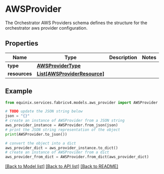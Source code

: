 # AWSProvider

The Orchestrator AWS Providers schema defines the structure for the orchestrator aws provider configuration. 

## Properties

Name | Type | Description | Notes
------------ | ------------- | ------------- | -------------
**type** | [**AWSProviderType**](AWSProviderType.md) |  | 
**resources** | [**List[AWSProviderResource]**](AWSProviderResource.md) |  | 

## Example

```python
from equinix.services.fabricv4.models.aws_provider import AWSProvider

# TODO update the JSON string below
json = "{}"
# create an instance of AWSProvider from a JSON string
aws_provider_instance = AWSProvider.from_json(json)
# print the JSON string representation of the object
print(AWSProvider.to_json())

# convert the object into a dict
aws_provider_dict = aws_provider_instance.to_dict()
# create an instance of AWSProvider from a dict
aws_provider_from_dict = AWSProvider.from_dict(aws_provider_dict)
```
[[Back to Model list]](../README.md#documentation-for-models) [[Back to API list]](../README.md#documentation-for-api-endpoints) [[Back to README]](../README.md)


